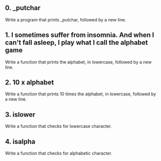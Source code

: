 ## 0. _putchar

Write a program that prints _putchar, followed by a new line.

## 1. I sometimes suffer from insomnia. And when I can't fall asleep, I play what I call the alphabet game

Write a function that prints the alphabet, in lowercase, followed by a new line.

## 2. 10 x alphabet

Write a function that prints 10 times the alphabet, in lowercase, followed by a new line.

## 3. islower

Write a function that checks for lowercase character.

## 4. isalpha

Write a function that checks for alphabetic character.

##
